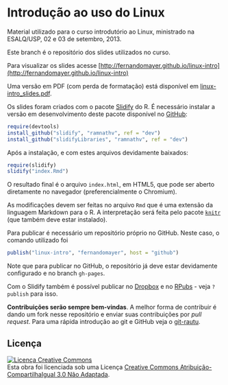 # Introdução ao uso do Linux

Material utilizado para o curso introdutório ao Linux, ministrado na
ESALQ/USP, 02 e 03 de setembro, 2013.

Este branch é o repositório dos slides utilizados no curso.

Para visualizar os slides acesse
[http://fernandomayer.github.io/linux-intro](http://fernandomayer.github.io/linux-intro)

Uma versão em PDF (com perda de formatação) está disponível em
[linux-intro_slides.pdf](linux-intro_slides.pdf).

Os slides foram criados com o pacote [Slidify](http://www.slidify.org) do R. É
necessário instalar a versão em desenvolvimento deste pacote disponível
no [GitHub](https://github.com/ramnathv/slidify/tree/dev):

```r
require(devtools)
install_github("slidify", "ramnathv", ref = "dev")
install_github("slidifyLibraries", "ramnathv", ref = "dev")
```
Após a instalação, e com estes arquivos devidamente baixados:

```r
require(slidify)
slidify("index.Rmd")
```

O resultado final é o arquivo `index.html`, em HTML5, que pode ser
aberto diretamente no navegador (preferencialmente o Chromium).

As modificações devem ser feitas no arquivo `Rmd` que é uma extensão da
linguagem Markdown para o R. A interpretação será feita pelo pacote
[`knitr`](http://yihui.name/knitr) (que também deve estar instalado).

Para publicar é necessário um repositório próprio no GitHub. Neste caso,
o comando utilizado foi

```r
publish("linux-intro", "fernandomayer", host = "github")
```

Note que para publicar no GitHub, o repositório já deve estar
devidamente configurado e no branch `gh-pages`.

Com o Slidify também é possível publicar no [Dropbox](http://www.dropbox.com) e
no [RPubs](http://rpubs.com) - veja `?publish` para isso.

**Contribuições serão sempre bem-vindas**. A melhor forma de contribuir
  é dando um fork nesse repositório e enviar suas contribuições por
  *pull request*. Para uma rápida introdução ao git e GitHub veja o
  [git-rautu](https://github.com/fernandomayer/git-rautu).
  
## Licença

<a rel="license" href="http://creativecommons.org/licenses/by-sa/3.0/deed.pt_BR"><img alt="Licença Creative Commons" style="border-width:0" src="http://i.creativecommons.org/l/by-sa/3.0/88x31.png" /></a><br />Esta obra foi licenciada sob uma Licença <a rel="license" href="http://creativecommons.org/licenses/by-sa/3.0/deed.pt_BR">Creative Commons Atribuição-CompartilhaIgual 3.0 Não Adaptada</a>.
